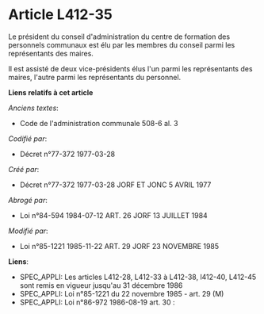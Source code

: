 # Article L412-35

Le président du conseil d'administration du centre de formation des personnels communaux est élu par les membres du conseil
parmi les représentants des maires.

Il est assisté de deux vice-présidents élus l'un parmi les représentants des maires, l'autre parmi les représentants du
personnel.

**Liens relatifs à cet article**

_Anciens textes_:

  - Code de l'administration communale 508-6 al. 3

_Codifié par_:

  - Décret n°77-372 1977-03-28

_Créé par_:

  - Décret n°77-372 1977-03-28 JORF ET JONC 5 AVRIL 1977

_Abrogé par_:

  - Loi n°84-594 1984-07-12 ART. 26 JORF 13 JUILLET 1984

_Modifié par_:

  - Loi n°85-1221 1985-11-22 ART. 29 JORF 23 NOVEMBRE 1985

**Liens**:

  - SPEC_APPLI: Les articles L412-28, L412-33 à L412-38, l412-40, L412-45 sont remis en vigueur jusqu'au 31 décembre 1986
  - SPEC_APPLI: Loi n°85-1221 du 22 novembre 1985 - art. 29 (M)
  - SPEC_APPLI: Loi n°86-972 1986-08-19 art. 30 :
